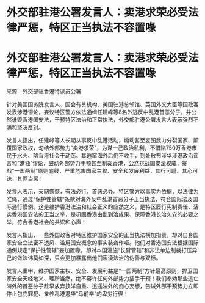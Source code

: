 # 外交部驻港公署发言人：卖港求荣必受法律严惩，特区正当执法不容置喙

# 外交部驻港公署发言人：卖港求荣必受法律严惩，特区正当执法不容置喙

来源：外交部驻香港特派员公署

针对美国国务院发言人、国会有关机构、美国驻港总领馆、英国外交大臣等国政客发表涉港谬论，妄议特区警方依法通缉任建峰等8名外逃反中乱港首恶分子，并公然诋毁香港国安法，干预特区法治和正常执法，外交部驻港公署发言人表示强烈不满和坚决反对。

发言人指出，任建峰等人长期从事反中乱港活动，煽动甚至妄图武力分裂国家、颠覆国家政权，勾结外部势力“卖港求荣”，为谋一己政治私利，不惜陷750万香港市民于水火、陷香港社会于动荡。其逃窜海外后仍不收手，到处散布涉华涉港政治谣言和“港独”谬论，鼓动外部势力干预甚至制裁香港，公然挑战国安法权威，挑战“一国两制”原则底线，严重危害国家主权、安全和发展利益，其行可耻、其心可诛、其罪当惩！

发言人表示，天网恢恢，有法必行，首恶必办。特区警方以事实为依据，以法律为准绳，通过“保护性管辖”条款对海外反中乱港首恶分子正当执法，符合国际法及国际通行惯例。这是维护香港法治和社会正义的应然之义，是特区履行宪制责任、落实香港国安法的正当之举，是巩固香港由乱到治成果、保障香港长治久安的必要之举，符合香港社会的共识和心声！

发言人指出，一些外国政客对特区维护国家安全的正当执法横加指责，却对自身国家安全立法密不透风、滥用国安概念的事实装聋作哑。他们对香港国安法根据国际通例规定“保护性管辖”妄加置喙，却对本国滥施“长臂管辖”和非法单边制裁打压异己的做法讳莫如深，只会更加暴露出他们亵渎法治的伪善与双标。

发言人重申，维护国家主权、安全、发展利益是“一国两制”方针最高原则，捍卫国家安全天经地义、理所当然，绝不容许任何外部势力插手干预！我们奉劝那些逃亡海外的首恶分子趁早放弃挟洋自重、逍遥法外的痴心妄想，告诫外部干预势力立即停止包庇罪犯、豢养乱港遏华“马前卒”的卑劣行径！

